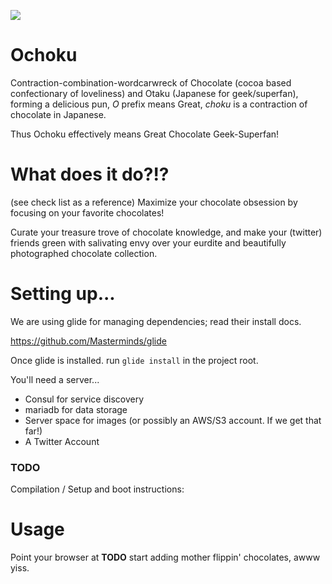 ![](http://i.imgur.com/RCZtwtg.jpg)

# Ochoku

Contraction-combination-wordcarwreck of Chocolate (cocoa based
confectionary of loveliness) and Otaku (Japanese for geek/superfan),
forming a delicious pun, _O_ prefix means Great, _choku_ is a contraction
of chocolate in Japanese.

Thus Ochoku effectively means Great Chocolate Geek-Superfan!

# What does it do?!?

(see check list as a reference) Maximize your chocolate obsession by
focusing on your favorite chocolates!

Curate your treasure trove of chocolate knowledge, and make your
(twitter) friends green with salivating envy over your eurdite
and beautifully photographed chocolate collection.

# Setting up...

We are using glide for managing dependencies; read their install docs.

https://github.com/Masterminds/glide

Once glide is installed. run `glide install` in the project root.

You'll need a server...

- Consul for service discovery
- mariadb for data storage
- Server space for images (or possibly an AWS/S3 account. If we get that far!)
- A Twitter Account

### TODO

Compilation / Setup and boot instructions:

# Usage

Point your browser at **TODO** start adding mother flippin' chocolates, awww yiss.
